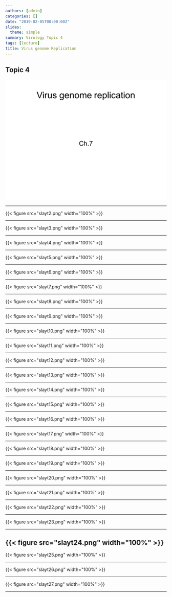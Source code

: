 ```yaml
---
authors: [admin]
categories: []
date: "2019-02-05T00:00:00Z"
slides:
  theme: simple
summary: Virology Topic 4
tags: [lecture]
title: Virus genome Replication
---
```


## Topic 4
![slayt1](Slayt1.PNG)

---

{{< figure src="slayt2.png" width="100%" >}}

---

{{< figure src="slayt3.png" width="100%" >}}

---

{{< figure src="slayt4.png" width="100%" >}}

---

{{< figure src="slayt5.png" width="100%" >}}

---

{{< figure src="slayt6.png" width="100%" >}}

---

{{< figure src="slayt7.png" width="100%" >}}

---

{{< figure src="slayt8.png" width="100%" >}}

---

{{< figure src="slayt9.png" width="100%" >}}

---

{{< figure src="slayt10.png" width="100%" >}}

---

{{< figure src="slayt11.png" width="100%" >}}

---

{{< figure src="slayt12.png" width="100%" >}}

---

{{< figure src="slayt13.png" width="100%" >}}

---

{{< figure src="slayt14.png" width="100%" >}}

---

{{< figure src="slayt15.png" width="100%" >}}

---

{{< figure src="slayt16.png" width="100%" >}}

---

{{< figure src="slayt17.png" width="100%" >}}

---

{{< figure src="slayt18.png" width="100%" >}}

---

{{< figure src="slayt19.png" width="100%" >}}

---

{{< figure src="slayt20.png" width="100%" >}}

---

{{< figure src="slayt21.png" width="100%" >}}

---

{{< figure src="slayt22.png" width="100%" >}}

---

{{< figure src="slayt23.png" width="100%" >}}

---

{{< figure src="slayt24.png" width="100%" >}}
---

{{< figure src="slayt25.png" width="100%" >}}

---

{{< figure src="slayt26.png" width="100%" >}}

---

{{< figure src="slayt27.png" width="100%" >}}

---


